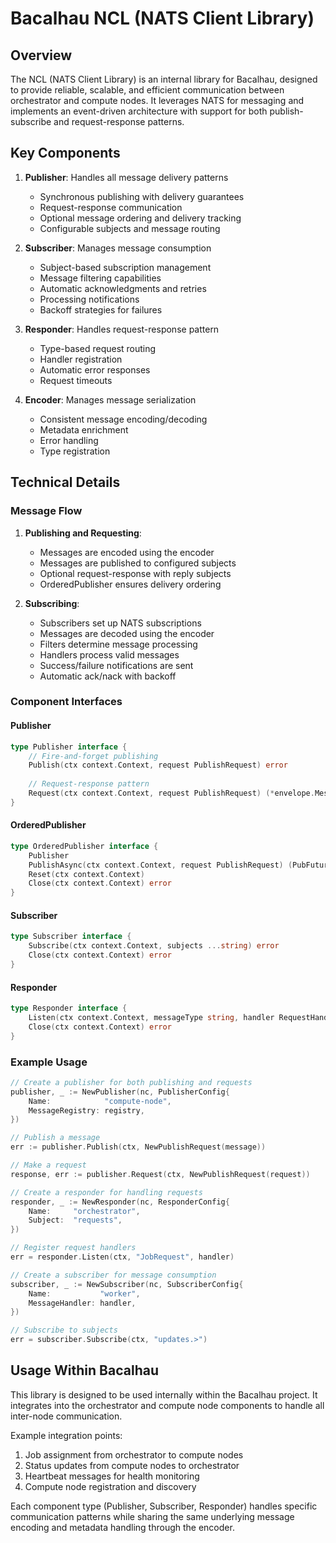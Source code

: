 # Bacalhau NCL (NATS Client Library)

## Overview

The NCL (NATS Client Library) is an internal library for Bacalhau, designed to provide reliable, scalable, and efficient communication between orchestrator and compute nodes. It leverages NATS for messaging and implements an event-driven architecture with support for both publish-subscribe and request-response patterns.

## Key Components

1. **Publisher**: Handles all message delivery patterns
   - Synchronous publishing with delivery guarantees
   - Request-response communication
   - Optional message ordering and delivery tracking
   - Configurable subjects and message routing

2. **Subscriber**: Manages message consumption
   - Subject-based subscription management
   - Message filtering capabilities
   - Automatic acknowledgments and retries
   - Processing notifications
   - Backoff strategies for failures

3. **Responder**: Handles request-response pattern
   - Type-based request routing
   - Handler registration
   - Automatic error responses
   - Request timeouts

4. **Encoder**: Manages message serialization
   - Consistent message encoding/decoding
   - Metadata enrichment
   - Error handling
   - Type registration

## Technical Details

### Message Flow

1. **Publishing and Requesting**:
   - Messages are encoded using the encoder
   - Messages are published to configured subjects
   - Optional request-response with reply subjects
   - OrderedPublisher ensures delivery ordering

2. **Subscribing**:
   - Subscribers set up NATS subscriptions
   - Messages are decoded using the encoder
   - Filters determine message processing
   - Handlers process valid messages
   - Success/failure notifications are sent
   - Automatic ack/nack with backoff

### Component Interfaces

#### Publisher
```go
type Publisher interface {
    // Fire-and-forget publishing
    Publish(ctx context.Context, request PublishRequest) error
    
    // Request-response pattern
    Request(ctx context.Context, request PublishRequest) (*envelope.Message, error)
}
```

#### OrderedPublisher
```go
type OrderedPublisher interface {
    Publisher
    PublishAsync(ctx context.Context, request PublishRequest) (PubFuture, error)
    Reset(ctx context.Context)
    Close(ctx context.Context) error
}
```

#### Subscriber
```go
type Subscriber interface {
    Subscribe(ctx context.Context, subjects ...string) error
    Close(ctx context.Context) error
}
```

#### Responder
```go
type Responder interface {
    Listen(ctx context.Context, messageType string, handler RequestHandler) error
    Close(ctx context.Context) error
}
```

### Example Usage

```go
// Create a publisher for both publishing and requests
publisher, _ := NewPublisher(nc, PublisherConfig{
    Name:            "compute-node",
    MessageRegistry: registry,
})

// Publish a message
err := publisher.Publish(ctx, NewPublishRequest(message))

// Make a request
response, err := publisher.Request(ctx, NewPublishRequest(request))

// Create a responder for handling requests
responder, _ := NewResponder(nc, ResponderConfig{
    Name:     "orchestrator",
    Subject:  "requests",
})

// Register request handlers
err = responder.Listen(ctx, "JobRequest", handler)

// Create a subscriber for message consumption
subscriber, _ := NewSubscriber(nc, SubscriberConfig{
    Name:           "worker",
    MessageHandler: handler,
})

// Subscribe to subjects
err = subscriber.Subscribe(ctx, "updates.>")
```

## Usage Within Bacalhau

This library is designed to be used internally within the Bacalhau project. It integrates into the orchestrator and compute node components to handle all inter-node communication.

Example integration points:
1. Job assignment from orchestrator to compute nodes
2. Status updates from compute nodes to orchestrator
3. Heartbeat messages for health monitoring
4. Compute node registration and discovery

Each component type (Publisher, Subscriber, Responder) handles specific communication patterns while sharing the same underlying message encoding and metadata handling through the encoder.